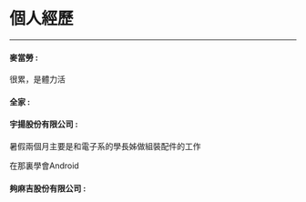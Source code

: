 # 個人經歷

---

#### 麥當勞 :

很累，是體力活

#### 全家 :



#### 宇揚股份有限公司 :

暑假兩個月主要是和電子系的學長姊做組裝配件的工作

在那裏學會Android

#### 夠麻吉股份有限公司 :



